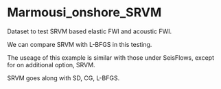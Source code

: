 # Marmousi_onshore_SRVM

Dataset to test SRVM based elastic FWI and acoustic FWI.

We can compare SRVM with L-BFGS in this testing.

The useage of this example is similar with those under SeisFlows, except for on additional option, SRVM.

SRVM goes along with SD, CG, L-BFGS.
